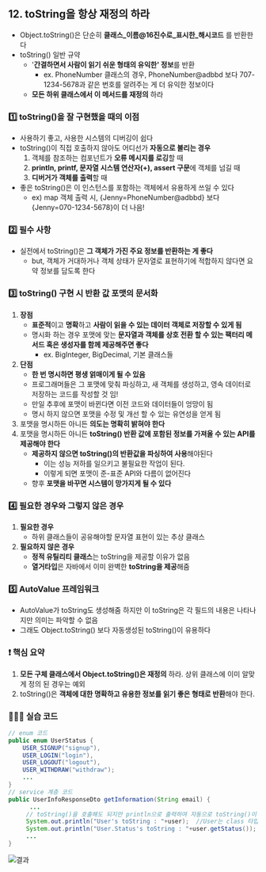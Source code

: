 ## 12. toString을 항상 재정의 하라
* Object.toString()은 단순히 **클래스_이름@16진수로_표시한_해시코드** 를 반환한다 <br>
* toString() 일반 규약
    * '**간결하면서 사람이 읽기 쉬운 형태의 유익한' 정보**를 반환 <br>
        * ex. PhoneNumber 클래스의 경우, PhoneNumber@adbbd 보다 707-1234-5678과 같은 번호를 알려주는 게 더 유익한 정보이다 <br>
    * **모든 하위 클래스에서 이 메서드를 재정의** 하라
### 1️⃣ toString()을 잘 구현했을 때의 이점
* 사용하기 좋고, 사용한 시스템의 디버깅이 쉽다
* toString()이 직접 호출하지 않아도 어디선가 **자동으로 불리는 경우**
    1. 객체를 참조하는 컴포넌트가 **오류 메시지를 로깅**할 때
    2. **println, printf, 문자열 시스템 연산자(+), assert 구문**에 객체를 넘길 때
    3. **디버거가 객체를 출력**할 때
* 좋은 toString()은 이 인스턴스를 포함하는 객체에서 유용하게 쓰일 수 있다
    * ex) map 객체 출력 시, {Jenny=PhoneNumber@adbbd} 보다 {Jenny=070-1234-5678}이 더 나음!
### 2️⃣ 필수 사항
* 실전에서 toString()은 **그 객체가 가진 주요 정보를 반환하는 게 좋다**
    * but, 객체가 거대하거나 객체 상태가 문자열로 표현하기에 적합하지 않다면 요약 정보를 담도록 한다
### 3️⃣ toString() 구현 시 반환 값 포맷의 문서화
1. **장점**
    * **표준적**이고 **명확**하고 **사람이 읽을 수 있는 데이터 객체로 저장할 수 있게 됨**
    * 명시화 하는 경우 포맷에 맞는 **문자열과 객체를 상호 전환 할 수 있는 팩터리 메서드 혹은 생성자를 함께 제공해주면 좋다**
        * ex. BigInteger, BigDecimal, 기본 클래스들
2. **단점**
    * **한 번 명시하면 평생 얽매이게 될 수 있음**
    * 프로그래머들은 그 포맷에 맞춰 파싱하고, 새 객체를 생성하고, 영속 데이터로 저장하는 코드를 작성할 것 임!
    * 만일 추후에 포맷이 바뀐다면 이전 코드와 데이터들이 엉망이 됨
    * 명시 하지 않으면 포맷을 수정 및 개선 할 수 있는 유연성을 얻게 됨
3. 포맷을 명시하든 아니든 **의도는 명확히 밝혀야 한다**
4. 포맷을 명시하든 아니든 **toString() 반환 값에 포함된 정보를 가져올 수 있는 API를 제공해야 한다**
    * **제공하지 않으면 toString()의 반환값을 파싱하여 사용**해야된다
        * 이는 성능 저하를 일으키고 불필요한 작업이 된다.
        * 이렇게 되면 포맷이 준-표준 API와 다름이 없어진다
    * 향후 **포맷을 바꾸면 시스템이 망가지게 될 수 있다**
### 4️⃣ 필요한 경우와 그렇지 않은 경우
1. **필요한 경우**
    * 하위 클래스들이 공유해야할 문자열 표현이 있는 추상 클래스
2. **필요하지 않은 경우**
    * **정적 유틸리티 클래스**는 toString을 제공할 이유가 없음
    * **열거타입**은 자바에서 이미 완벽한 **toString을 제공**해줌
### 5️⃣ AutoValue 프레임워크
* AutoValue가 toString도 생성해줌 하지만 이 toString은 각 필드의 내용은 나타나지만 의미는 파악할 수 없음
* 그래도 Object.toString() 보다 자동생성된 toString()이 유용하다
### ❗ 핵심 요약
1. **모든 구체 클래스에서 Object.toString()은 재정의** 하라. 상위 클래스에 이미 알맞게 정의 된 경우는 예외
2. toString()은 **객체에 대한 명확하고 유용한 정보를 읽기 좋은 형태로 반환**해야 한다.

### 👩🏻‍💻 실습 코드
   ```java
   // enum 코드
   public enum UserStatus {
	   USER_SIGNUP("signup"),
	   USER_LOGIN("login"),
	   USER_LOGOUT("logout"),
	   USER_WITHDRAW("withdraw");
	   ...
   }
   // service 계층 코드
   public UserInfoResponseDto getInformation(String email) {
	     ...
        // toString()을 호출해도 되지만 println으로 출력하여 자동으로 toString()이 호출
        System.out.println("User's toString : "+user);  //User는 class 타입
        System.out.println("User.Status's toString : "+user.getStatus());  //User.Status는 enum 타입
        ...
   }
   ```
   ![결과](https://github.com/Choi-Young-Eun/effective_java_study/assets/71817230/94e452ad-88a1-4e65-be56-702465d0458d)
